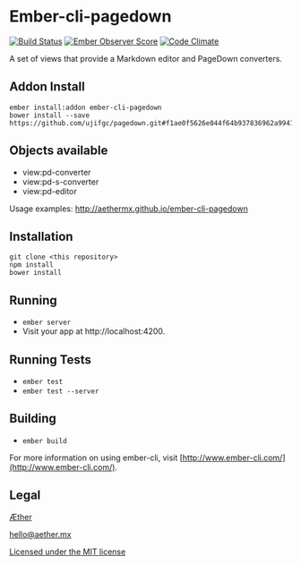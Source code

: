 # Ember-cli-pagedown

[![Build Status](https://travis-ci.org/aethermx/ember-cli-pagedown.svg?branch=master)](https://travis-ci.org/aethermx/ember-cli-pagedown) [![Ember Observer Score](http://emberobserver.com/badges/ember-cli-pagedown.svg)](http://emberobserver.com/addons/ember-cli-pagedown)
[![Code Climate](https://codeclimate.com/github/aethermx/ember-cli-pagedown/badges/gpa.svg)](https://codeclimate.com/github/aethermx/ember-cli-pagedown)

A set of views that provide a Markdown editor and PageDown converters.

## Addon Install

    ember install:addon ember-cli-pagedown
    bower install --save https://github.com/ujifgc/pagedown.git#f1ae0f5626e044f64b937836962a9941c60c7596 

## Objects available

* view:pd-converter
* view:pd-s-converter
* view:pd-editor

Usage examples: http://aethermx.github.io/ember-cli-pagedown

## Installation

    git clone <this repository>
    npm install
    bower install

## Running

* `ember server`
* Visit your app at http://localhost:4200.

## Running Tests

* `ember test`
* `ember test --server`

## Building

* `ember build`

For more information on using ember-cli, visit [http://www.ember-cli.com/](http://www.ember-cli.com/).

## Legal

[Æther](http://aether.mx/)

hello@aether.mx

[Licensed under the MIT license](http://opensource.org/licenses/mit-license.php)
